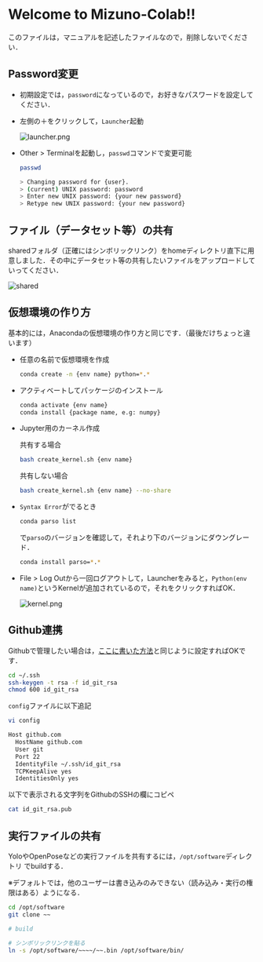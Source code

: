 # Welcome to Mizuno-Colab!!

このファイルは，マニュアルを記述したファイルなので，削除しないでください．

## Password変更

- 初期設定では，`password`になっているので，お好きなパスワードを設定してください．

- 左側の＋をクリックして，`Launcher`起動


  ![launcher.png](https://user-images.githubusercontent.com/63040751/101456181-06a06b00-3977-11eb-8c0b-453fc7294243.png)

- Other > Terminalを起動し，`passwd`コマンドで変更可能

  ```bash
  passwd
  
  > Changing password for {user}.
  > (current) UNIX password: password
  > Enter new UNIX password: {your new password}
  > Retype new UNIX password: {your new password}
  ```

## ファイル（データセット等）の共有

sharedフォルダ（正確にはシンボリックリンク）をhomeディレクトリ直下に用意しました．その中にデータセット等の共有したいファイルをアップロードしていってください．

![shared](https://user-images.githubusercontent.com/63040751/102979312-3f306f00-4549-11eb-91d2-dce614fd6ecf.JPG)

## 仮想環境の作り方

基本的には，Anacondaの仮想環境の作り方と同じです．（最後だけちょっと違います）

- 任意の名前で仮想環境を作成

  ```bash
  conda create -n {env name} python=*.*
  ```

- アクティベートしてパッケージのインストール

  ```bash
  conda activate {env name}
  conda install {package name, e.g: numpy}
  ```

- Jupyter用のカーネル作成

  共有する場合

  ```bash
  bash create_kernel.sh {env name}
  ```

  共有しない場合

  ```bash
  bash create_kernel.sh {env name} --no-share
  ```

- `Syntax Error`がでるとき

  ```bash
  conda parso list
  ```

  で`parso`のバージョンを確認して，それより下のバージョンにダウングレード．

  ```bash
  conda install parso=*.*
  ```

- File > Log Outから一回ログアウトして，Launcherをみると，`Python(env name)`というKernelが追加されているので，それをクリックすればOK．


  ![kernel.png](https://user-images.githubusercontent.com/63040751/101456179-04d6a780-3977-11eb-82d9-8ad8516921cb.png)



## Github連携

Githubで管理したい場合は，[ここに書いた方法](https://github.com/MIZUNO-CORPORATION/tutorial/wiki/SSH)と同じように設定すればOKです．

```bash
cd ~/.ssh
ssh-keygen -t rsa -f id_git_rsa
chmod 600 id_git_rsa
```

`config`ファイルに以下追記

```bash
vi config

Host github.com
  HostName github.com
  User git
  Port 22
  IdentityFile ~/.ssh/id_git_rsa
  TCPKeepAlive yes
  IdentitiesOnly yes
```

以下で表示される文字列をGithubのSSHの欄にコピペ

```bash 
cat id_git_rsa.pub
```

## 実行ファイルの共有

YoloやOpenPoseなどの実行ファイルを共有するには，`/opt/software`ディレクトリ でbuildする．

※デフォルトでは，他のユーザーは書き込みのみできない（読み込み・実行の権限はある）ようになる．

```bash
cd /opt/software
git clone ~~

# build

# シンボリックリンクを貼る
ln -s /opt/software/~~~~/~~.bin /opt/software/bin/
```